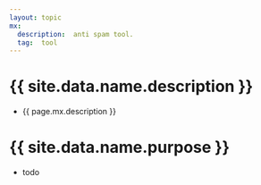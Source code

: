 ```yaml
---
layout: topic
mx:
  description:  anti spam tool.
  tag:  tool
---
```


# {{ site.data.name.description }}
- {{ page.mx.description }}

# {{ site.data.name.purpose }}
- todo